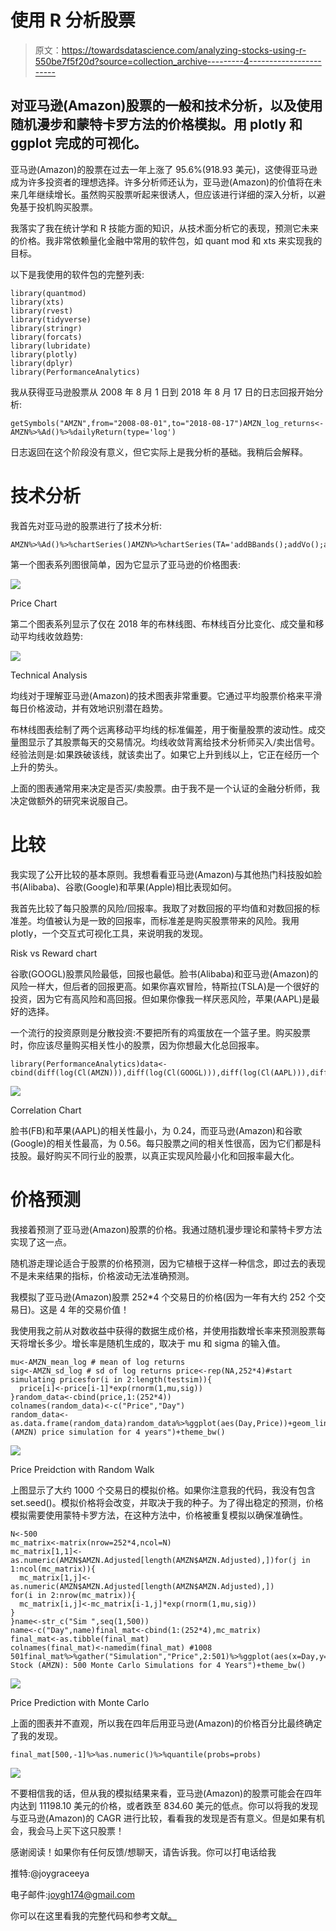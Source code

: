 # 使用 R 分析股票

> 原文：<https://towardsdatascience.com/analyzing-stocks-using-r-550be7f5f20d?source=collection_archive---------4----------------------->

## 对亚马逊(Amazon)股票的一般和技术分析，以及使用随机漫步和蒙特卡罗方法的价格模拟。用 plotly 和 ggplot 完成的可视化。

亚马逊(Amazon)的股票在过去一年上涨了 95.6%(918.93 美元)，这使得亚马逊成为许多投资者的理想选择。许多分析师还认为，亚马逊(Amazon)的价值将在未来几年继续增长。虽然购买股票听起来很诱人，但应该进行详细的深入分析，以避免基于投机购买股票。

我落实了我在统计学和 R 技能方面的知识，从技术面分析它的表现，预测它未来的价格。我非常依赖量化金融中常用的软件包，如 quant mod 和 xts 来实现我的目标。

以下是我使用的软件包的完整列表:

```
library(quantmod)
library(xts)
library(rvest)
library(tidyverse)
library(stringr)
library(forcats)
library(lubridate)
library(plotly)
library(dplyr)
library(PerformanceAnalytics)
```

我从获得亚马逊股票从 2008 年 8 月 1 日到 2018 年 8 月 17 日的日志回报开始分析:

```
getSymbols("AMZN",from="2008-08-01",to="2018-08-17")AMZN_log_returns<-AMZN%>%Ad()%>%dailyReturn(type='log')
```

日志返回在这个阶段没有意义，但它实际上是我分析的基础。我稍后会解释。

# 技术分析

我首先对亚马逊的股票进行了技术分析:

```
AMZN%>%Ad()%>%chartSeries()AMZN%>%chartSeries(TA='addBBands();addVo();addMACD()',subset='2018')
```

第一个图表系列图很简单，因为它显示了亚马逊的价格图表:

![](img/e55b7944f33a6a79c22ddfa2b681b484.png)

Price Chart

第二个图表系列显示了仅在 2018 年的布林线图、布林线百分比变化、成交量和移动平均线收敛趋势:

![](img/35b08cc70ce6ce802563049e37fd7b27.png)

Technical Analysis

均线对于理解亚马逊(Amazon)的技术图表非常重要。它通过平均股票价格来平滑每日价格波动，并有效地识别潜在趋势。

布林线图表绘制了两个远离移动平均线的标准偏差，用于衡量股票的波动性。成交量图显示了其股票每天的交易情况。均线收敛背离给技术分析师买入/卖出信号。经验法则是:如果跌破该线，就该卖出了。如果它上升到线以上，它正在经历一个上升的势头。

上面的图表通常用来决定是否买/卖股票。由于我不是一个认证的金融分析师，我决定做额外的研究来说服自己。

# 比较

我实现了公开比较的基本原则。我想看看亚马逊(Amazon)与其他热门科技股如脸书(Alibaba)、谷歌(Google)和苹果(Apple)相比表现如何。

我首先比较了每只股票的风险/回报率。我取了对数回报的平均值和对数回报的标准差。均值被认为是一致的回报率，而标准差是购买股票带来的风险。我用 plotly，一个交互式可视化工具，来说明我的发现。

Risk vs Reward chart

谷歌(GOOGL)股票风险最低，回报也最低。脸书(Alibaba)和亚马逊(Amazon)的风险一样大，但后者的回报更高。如果你喜欢冒险，特斯拉(TSLA)是一个很好的投资，因为它有高风险和高回报。但如果你像我一样厌恶风险，苹果(AAPL)是最好的选择。

一个流行的投资原则是分散投资:不要把所有的鸡蛋放在一个篮子里。购买股票时，你应该尽量购买相关性小的股票，因为你想最大化总回报率。

```
library(PerformanceAnalytics)data<-cbind(diff(log(Cl(AMZN))),diff(log(Cl(GOOGL))),diff(log(Cl(AAPL))),diff(log(Cl(FB))))chart.Correlation(data)
```

![](img/a78cc432bf2f63806ffbb58013cd93e4.png)

Correlation Chart

脸书(FB)和苹果(AAPL)的相关性最小，为 0.24，而亚马逊(Amazon)和谷歌(Google)的相关性最高，为 0.56。每只股票之间的相关性很高，因为它们都是科技股。最好购买不同行业的股票，以真正实现风险最小化和回报率最大化。

# 价格预测

我接着预测了亚马逊(Amazon)股票的价格。我通过随机漫步理论和蒙特卡罗方法实现了这一点。

随机游走理论适合于股票的价格预测，因为它植根于这样一种信念，即过去的表现不是未来结果的指标，价格波动无法准确预测。

我模拟了亚马逊(Amazon)股票 252*4 个交易日的价格(因为一年有大约 252 个交易日)。这是 4 年的交易价值！

我使用我之前从对数收益中获得的数据生成价格，并使用指数增长率来预测股票每天将增长多少。增长率是随机生成的，取决于 mu 和 sigma 的输入值。

```
mu<-AMZN_mean_log # mean of log returns
sig<-AMZN_sd_log # sd of log returns price<-rep(NA,252*4)#start simulating pricesfor(i in 2:length(testsim)){
  price[i]<-price[i-1]*exp(rnorm(1,mu,sig))
}random_data<-cbind(price,1:(252*4))
colnames(random_data)<-c("Price","Day")
random_data<-as.data.frame(random_data)random_data%>%ggplot(aes(Day,Price))+geom_line()+labs(title="Amazon (AMZN) price simulation for 4 years")+theme_bw()
```

![](img/f3549fb0b359fce69d437e1a62b4fbfc.png)

Price Preidction with Random Walk

上图显示了大约 1000 个交易日的模拟价格。如果你注意我的代码，我没有包含 set.seed()。模拟价格将会改变，并取决于我的种子。为了得出稳定的预测，价格模拟需要使用蒙特卡罗方法，在这种方法中，价格被重复模拟以确保准确性。

```
N<-500
mc_matrix<-matrix(nrow=252*4,ncol=N)
mc_matrix[1,1]<-as.numeric(AMZN$AMZN.Adjusted[length(AMZN$AMZN.Adjusted),])for(j in 1:ncol(mc_matrix)){
  mc_matrix[1,j]<-as.numeric(AMZN$AMZN.Adjusted[length(AMZN$AMZN.Adjusted),])
for(i in 2:nrow(mc_matrix)){
  mc_matrix[i,j]<-mc_matrix[i-1,j]*exp(rnorm(1,mu,sig))
}
}name<-str_c("Sim ",seq(1,500))
name<-c("Day",name)final_mat<-cbind(1:(252*4),mc_matrix)
final_mat<-as.tibble(final_mat)
colnames(final_mat)<-namedim(final_mat) #1008 501final_mat%>%gather("Simulation","Price",2:501)%>%ggplot(aes(x=Day,y=Price,Group=Simulation))+geom_line(alpha=0.2)+labs(title="Amazon Stock (AMZN): 500 Monte Carlo Simulations for 4 Years")+theme_bw()
```

![](img/db3a3d5418944c1dca2edcc191a65ecb.png)

Price Prediction with Monte Carlo

上面的图表并不直观，所以我在四年后用亚马逊(Amazon)的价格百分比最终确定了我的发现。

```
final_mat[500,-1]%>%as.numeric()%>%quantile(probs=probs)
```

![](img/f9f2c6d91b3d9f209e88428dbfc49993.png)

不要相信我的话，但从我的模拟结果来看，亚马逊(Amazon)的股票可能会在四年内达到 11198.10 美元的价格，或者跌至 834.60 美元的低点。你可以将我的发现与亚马逊(Amazon)的 CAGR 进行比较，看看我的发现是否有意义。但是如果有机会，我会马上买下这只股票！

感谢阅读！如果你有任何反馈/想聊天，请告诉我。你可以打电话给我

推特:@joygraceeya

电子邮件:joygh174@gmail.com

你可以在这里看我的完整代码和参考文献[。](https://github.com/joygraciacia/mcmc-stock)